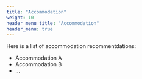 ```yaml
---
title: "Accommodation"
weight: 10
header_menu_title: "Accommodation"
header_menu: true
---
```


Here is a list of accommodation recommentdations:

- Accommodation A
- Accommodation B
- ...

